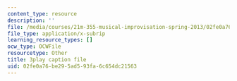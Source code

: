 ```yaml
---
content_type: resource
description: ''
file: /media/courses/21m-355-musical-improvisation-spring-2013/02fe0a76be295ad593fa6c654dc21563_qo-XkWeLWLs.vtt
file_type: application/x-subrip
learning_resource_types: []
ocw_type: OCWFile
resourcetype: Other
title: 3play caption file
uid: 02fe0a76-be29-5ad5-93fa-6c654dc21563
---
```

